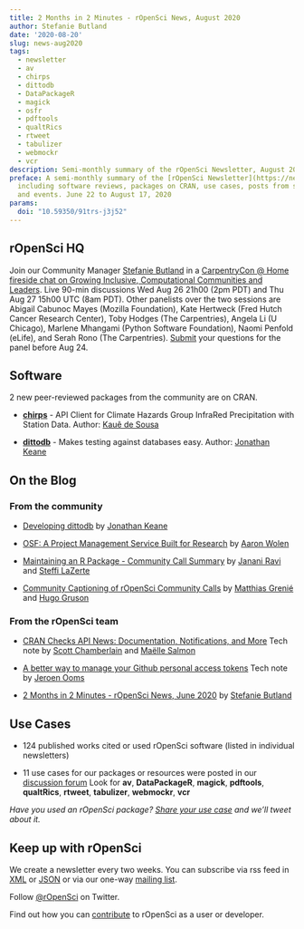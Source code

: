 ```yaml
---
title: 2 Months in 2 Minutes - rOpenSci News, August 2020
author: Stefanie Butland
date: '2020-08-20'
slug: news-aug2020
tags:
  - newsletter
  - av
  - chirps
  - dittodb
  - DataPackageR
  - magick
  - osfr
  - pdftools
  - qualtRics
  - rtweet
  - tabulizer
  - webmockr
  - vcr
description: Semi-monthly summary of the rOpenSci Newsletter, August 2020
preface: A semi-monthly summary of the [rOpenSci Newsletter](https://news.ropensci.org/)
  including software reviews, packages on CRAN, use cases, posts from staff and community,
  and events. June 22 to August 17, 2020
params:
  doi: "10.59350/91trs-j3j52"
---
```


## rOpenSci HQ

Join our Community Manager [Stefanie Butland](/author/stefanie-butland/) in a [CarpentryCon @ Home fireside chat on Growing Inclusive, Computational Communities and Leaders](https://2020.carpentrycon.org/schedule/#session-62). Live 90-min discussions Wed Aug 26 21h00 (2pm PDT) and Thu Aug 27 15h00 UTC (8am PDT). Other panelists over the two sessions are Abigail Cabunoc Mayes (Mozilla Foundation), Kate Hertweck (Fred Hutch Cancer Research Center), Toby Hodges (The Carpentries), Angela Li (U Chicago), Marlene Mhangami (Python Software Foundation), Naomi Penfold (eLife), and Serah Rono (The Carpentries). [Submit](https://docs.google.com/forms/d/e/1FAIpQLSc5bHp5nYG8XV1-WNQqZ_sm6h0T4G8Kp6M9biqbyRW1GrXNoA/viewform) your questions for the panel before Aug 24.


<!---- ### Software Peer Review

[Software peer review](/software-review/) is accepting submissions again, after a pause to reduce the load on reviewers and editors in light of the COVID-19 crisis.

Consider [submitting your package](https://devguide.ropensci.org/softwarereviewintro.html) or [volunteering to review](https://devguide.ropensci.org/softwarereviewintro.html#whyreview). If you want to be a reviewer fill out [this short form](https://ropensci.org/onboarding/), and we'll ping you when there's a submission that fits in your area of expertise.

&nbsp;
---->

## Software

2 new peer-reviewed packages from the community are on CRAN.

* **[chirps](https://docs.ropensci.org/chirps/)** - API Client for Climate Hazards Group InfraRed Precipitation with Station Data. Author: [Kauê de Sousa](https://github.com/kauedesousa)

* **[dittodb](https://docs.ropensci.org/dittodb/)** - Makes testing against databases easy. Author: [Jonathan Keane](/author/jonathan-keane/)

<!---- 
{{< figure src="2months2mins_hex_apr2020_wh.png" width="500" class="center" alt="hex logos of R packages osfr outsider opentripplanner taxadb" >}}
---->

## On the Blog

### From the community

* [Developing dittodb](/blog/2020/08/18/dev-dittodb/) by [Jonathan Keane](/author/jonathan-keane/)

* [OSF: A Project Management Service Built for Research](/blog/2020/08/04/osf/) by [Aaron Wolen](/author/aaron-wolen/)

* [Maintaining an R Package - Community Call Summary](/blog/2020/08/18/dev-dittodb/) by [Janani Ravi](/author/janani-ravi/) and [Steffi LaZerte](/author/steffi-lazerte/)

* [Community Captioning of rOpenSci Community Calls](/blog/2020/07/15/subtitles/) by [Matthias Grenié](/author/matthias-greni%C3%A9/) and [Hugo Gruson](/author/hugo-gruson/)



### From the rOpenSci team

* [CRAN Checks API News: Documentation, Notifications, and More](/technotes/2020/07/16/cran-checks-docs-notifications/) Tech note by [Scott Chamberlain](/author/scott-chamberlain/) and [Maëlle Salmon](/author/ma%C3%ABlle-salmon/)

* [A better way to manage your Github personal access tokens](/technotes/2020/07/07/github-pat/) Tech note by [Jeroen Ooms](/author/jeroen-ooms/)

* [2 Months in 2 Minutes - rOpenSci News, June 2020](/blog/2020/06/18/news-jun2020/) by [Stefanie Butland](/author/stefanie-butland/)


## Use Cases

* 124 published works cited or used rOpenSci software (listed in individual newsletters)

* 11 use cases for our packages or resources were posted in our [discussion forum](https://discuss.ropensci.org/c/usecases) Look for **av**, **DataPackageR**, **magick**, **pdftools**, **qualtRics**, **rtweet**, **tabulizer**, **webmockr**, **vcr**

_Have you used an rOpenSci package? [Share your use case](https://discuss.ropensci.org/c/usecases) and we’ll tweet about it._


<!---- ### From the Forum

_We have a discussion forum (using Discourse) for the rOpenSci community. It’s a really nice way to have conversations on the internet. From time to time we’ll highlight recent discussions of interest._

* Peter Desmet asked a question that many R package maintainers run in to: [What if raw data in package is too large?](https://discuss.ropensci.org/t/what-if-raw-data-in-package-is-too-large/1955)

&nbsp;

### In the News

[Why You Should Document Your Tests](https://hynek.me/articles/document-your-tests/), by Hynek Schlawack
- [Scott](/author/scott-chamberlain/) says "I for one, only sometimes include comments in my tests, but perhaps they should be documented better?" Do you comment or document your tests? This blog post is about Python, but the ideas apply to any language.

&nbsp;

### Call For Maintainers

Part of our mission is making sustainable software users can rely on. Sometimes software maintainers need to give up maintenance due to a variety of circumstances. When that happens we try to find new maintainers. Check out our guidance for [taking over maintenance of a package](https://devguide.ropensci.org/changing-maintainers.html).

[**rflybase**](https://docs.ropensci.org/rflybase/) is in need of a new maintainer. [Email Scott](mailto:myrmecocystus@gmail.com) if you're interested.
---->

## Keep up with rOpenSci

We create a newsletter every two weeks. You can subscribe via rss feed in [XML](https://news.ropensci.org/feed.xml) or [JSON](https://news.ropensci.org/feed.json) or via our one-way [mailing list](/#subscribe).

Follow [@rOpenSci](https://twitter.com/ropensci) on Twitter.

Find out how you can [contribute](https://devguide.ropensci.org/contributingguide.html) to rOpenSci as a user or developer.
